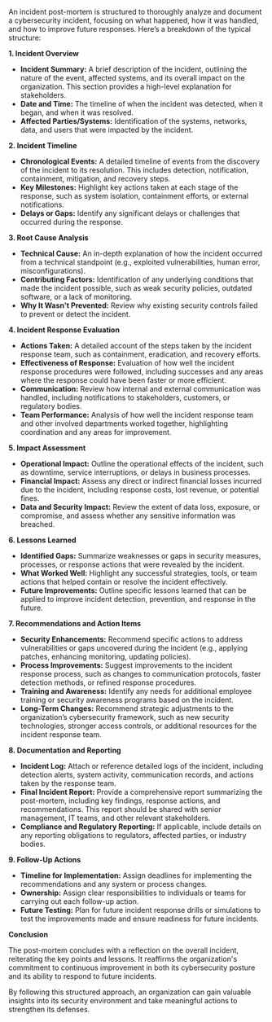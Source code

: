 An incident post-mortem is structured to thoroughly analyze and document a cybersecurity incident, focusing on what happened, how it was handled, and how to improve future responses. Here’s a breakdown of the typical structure:


<b>1. Incident Overview </b>

* **Incident Summary:** A brief description of the incident, outlining the nature of the event, affected systems, and its overall impact on the organization. This section provides a high-level explanation for stakeholders.
* **Date and Time:** The timeline of when the incident was detected, when it began, and when it was resolved.
* **Affected Parties/Systems:** Identification of the systems, networks, data, and users that were impacted by the incident.

<b>2. Incident Timeline </b>

* **Chronological Events:** A detailed timeline of events from the discovery of the incident to its resolution. This includes detection, notification, containment, mitigation, and recovery steps.
* **Key Milestones:** Highlight key actions taken at each stage of the response, such as system isolation, containment efforts, or external notifications.
* **Delays or Gaps:** Identify any significant delays or challenges that occurred during the response.

<b>3. Root Cause Analysis </b>

* **Technical Cause:** An in-depth explanation of how the incident occurred from a technical standpoint (e.g., exploited vulnerabilities, human error, misconfigurations).
* **Contributing Factors:** Identification of any underlying conditions that made the incident possible, such as weak security policies, outdated software, or a lack of monitoring.
* **Why It Wasn't Prevented:** Review why existing security controls failed to prevent or detect the incident.

<b>4. Incident Response Evaluation </b>

* **Actions Taken:** A detailed account of the steps taken by the incident response team, such as containment, eradication, and recovery efforts.
* **Effectiveness of Response:** Evaluation of how well the incident response procedures were followed, including successes and any areas where the response could have been faster or more efficient.
* **Communication:** Review how internal and external communication was handled, including notifications to stakeholders, customers, or regulatory bodies.
* **Team Performance:** Analysis of how well the incident response team and other involved departments worked together, highlighting coordination and any areas for improvement.

<b>5. Impact Assessment </b>

* **Operational Impact:** Outline the operational effects of the incident, such as downtime, service interruptions, or delays in business processes.
* **Financial Impact:** Assess any direct or indirect financial losses incurred due to the incident, including response costs, lost revenue, or potential fines.
* **Data and Security Impact:** Review the extent of data loss, exposure, or compromise, and assess whether any sensitive information was breached.

<b>6. Lessons Learned </b>

* **Identified Gaps:** Summarize weaknesses or gaps in security measures, processes, or response actions that were revealed by the incident.
* **What Worked Well:** Highlight any successful strategies, tools, or team actions that helped contain or resolve the incident effectively.
* **Future Improvements:** Outline specific lessons learned that can be applied to improve incident detection, prevention, and response in the future.

<b>7. Recommendations and Action Items </b>

* **Security Enhancements:** Recommend specific actions to address vulnerabilities or gaps uncovered during the incident (e.g., applying patches, enhancing monitoring, updating policies).
* **Process Improvements:** Suggest improvements to the incident response process, such as changes to communication protocols, faster detection methods, or refined response procedures.
* **Training and Awareness:** Identify any needs for additional employee training or security awareness programs based on the incident.
* **Long-Term Changes:** Recommend strategic adjustments to the organization’s cybersecurity framework, such as new security technologies, stronger access controls, or additional resources for the incident response team.

<b>8. Documentation and Reporting </b>

* **Incident Log:** Attach or reference detailed logs of the incident, including detection alerts, system activity, communication records, and actions taken by the response team.
* **Final Incident Report:** Provide a comprehensive report summarizing the post-mortem, including key findings, response actions, and recommendations. This report should be shared with senior management, IT teams, and other relevant stakeholders.
* **Compliance and Regulatory Reporting:** If applicable, include details on any reporting obligations to regulators, affected parties, or industry bodies.

<b>9. Follow-Up Actions </b>

* **Timeline for Implementation:** Assign deadlines for implementing the recommendations and any system or process changes.
* **Ownership:** Assign clear responsibilities to individuals or teams for carrying out each follow-up action.
* **Future Testing:** Plan for future incident response drills or simulations to test the improvements made and ensure readiness for future incidents.

<b>Conclusion </b>

The post-mortem concludes with a reflection on the overall incident, reiterating the key points and lessons. It reaffirms the organization's commitment to continuous improvement in both its cybersecurity posture and its ability to respond to future incidents.

By following this structured approach, an organization can gain valuable insights into its security environment and take meaningful actions to strengthen its defenses.
